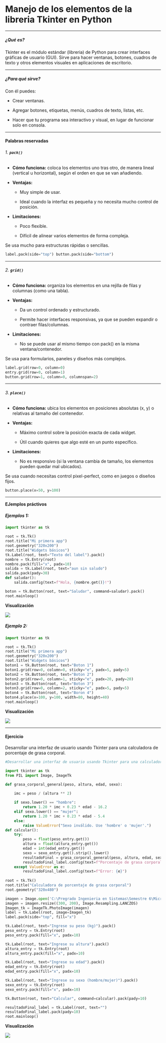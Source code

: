 # Manejo de los elementos de la libreria Tkinter en Python

---

##### ¿Qué es?

Tkinter es el módulo estándar (libreria) de Python para crear interfaces gráficas de usuario (GUI). Sirve para hacer ventanas, botones, cuadros de texto y otros elementos visuales en aplicaciones de escritorio.

---

##### ¿Para qué sirve?

Con él puedes:

- Crear ventanas.

- Agregar botones, etiquetas, menús, cuadros de texto, listas, etc.

- Hacer que tu programa sea interactivo y visual, en lugar de funcionar solo en consola.

---

#### Palabras reservadas

###### 1. **`pack()`**

- **Cómo funciona:** coloca los elementos uno tras otro, de manera lineal (vertical u horizontal), según el orden en que se van añadiendo.

- **Ventajas:**
  
  - Muy simple de usar.
  
  - Ideal cuando la interfaz es pequeña y no necesita mucho control de posición.

- **Limitaciones:**
  
  - Poco flexible.
  
  - Difícil de alinear varios elementos de forma compleja.

Se usa mucho para estructuras rápidas o sencillas.

```python
label.pack(side="top") button.pack(side="bottom")
```

---

###### 2. **`grid()`**

- **Cómo funciona:** organiza los elementos en una rejilla de filas y columnas (como una tabla).

- **Ventajas:**
  
  - Da un control ordenado y estructurado.
  
  - Permite hacer interfaces responsivas, ya que se pueden expandir o contraer filas/columnas.

- **Limitaciones:**
  
  - No se puede usar al mismo tiempo con pack() en la misma ventana/contenedor.

Se usa para formularios, paneles y diseños más complejos.

```python
label.grid(row=0, column=0) 
entry.grid(row=0, column=1) 
button.grid(row=1, column=0, columnspan=2)
```

---

###### 3. **`place()`**

- **Cómo funciona:** ubica los elementos en posiciones absolutas (x, y) o relativas al tamaño del contenedor.

- **Ventajas:**
  
  - Máximo control sobre la posición exacta de cada widget.
  
  - Útil cuando quieres que algo esté en un punto específico.

- **Limitaciones:**
  
  - No es responsivo (si la ventana cambia de tamaño, los elementos pueden quedar mal ubicados).

Se usa cuando necesitas control pixel-perfect, como en juegos o diseños fijos.

```python
button.place(x=50, y=100)
```

---

**EJemplos práctivos**

##### Ejemplos 1:

```python
import tkinter as tk

root = tk.Tk()
root.title("Mi primera app")
root.geometry("320x200")
root.title("Widgets básicos")
tk.Label(root, text="Texto del label").pack()
nombre = tk.Entry(root)
nombre.pack(fill="x", padx=10)
salida = tk.Label(root, text="aun sin saludo")
salida.pack(pady=30)
def saludar():
    salida.config(text=f"Hola, {nombre.get()}!")

boton = tk.Button(root, text="Saludar", command=saludar).pack()
root.mainloop()
```

**Visualización**

![](C:\Users\Molina211\AppData\Roaming\marktext\images\2025-08-19-06-57-11-image.png)



##### Ejemplo 2:

```python
import tkinter as tk

root = tk.Tk()
root.title("Mi primera app")
root.geometry("320x200")
root.title("Widgets básicos")
boton1 = tk.Button(root, text="Boton 1")
boton1.grid(row=0, column=0, sticky="e", padx=5, pady=5)
boton2 = tk.Button(root, text="Boton 2")
boton2.grid(row=0, column=1, sticky="e", padx=20, pady=20)
boton3 = tk.Button(root, text="Boton 3")
boton3.grid(row=0, column=2, sticky="e", padx=5, pady=5)
boton4 = tk.Button(root, text="Boron 4")
boton4.place(x=100, y=100, width=80, height=40)
root.mainloop()
```

**Visualización**

![](C:\Users\Molina211\AppData\Roaming\marktext\images\2025-08-19-07-00-48-image.png)

---

#### Ejercicio

Desarrollar una interfaz de usuario usando Tkinter para una calculadora de porcentaje de grasa corporal.



```python
#Desarrollar una interfaz de usuario usando Tkinter para una calculadora de porcentaje de grasa corporal.

import tkinter as tk
from PIL import Image, ImageTk

def grasa_corporal_general(peso, altura, edad, sexo):

    imc = peso / (altura ** 2)
    
    if sexo.lower() == "hombre":
        return 1.20 * imc + 0.23 * edad - 16.2
    elif sexo.lower() == "mujer":
        return 1.20 * imc + 0.23 * edad - 5.4
    else:
        raise ValueError("Sexo inválido. Use 'hombre' o 'mujer'.")
def calcular():
    try:
        peso = float(peso_entry.get())
        altura = float(altura_entry.get())
        edad = int(edad_entry.get())
        sexo = sexo_entry.get().strip().lower()
        resultadoFinal = grasa_corporal_general(peso, altura, edad, sexo)
        resultadoFinal_label.config(text=f"Porcentaje de grasa corporal: {resultadoFinal:.2f}%")
    except ValueError as e:
        resultadoFinal_label.config(text=f"Error: {e}")
        
root = tk.Tk()
root.title("Calculadora de porcentaje de grasa corporal")
root.geometry("320x480")

imagen = Image.open('C:\Pregrado Ingenieria en Sistemas\Semestre 6\Microcontroladores\Semana 3\porcentaje-grasa-corporal.jpg.jpg')
imagen = imagen.resize((300, 200), Image.Resampling.LANCZOS)
Imagen_tk = ImageTk.PhotoImage(imagen)
label = tk.Label(root, image=Imagen_tk)
label.pack(side="top", fill="x")

tk.Label(root, text="Ingrese su peso (kg)").pack()
peso_entry = tk.Entry(root)
peso_entry.pack(fill="x", padx=10)

tk.Label(root, text="Ingrese su altura").pack()
altura_entry = tk.Entry(root)
altura_entry.pack(fill="x", padx=10)

tk.Label(root, text="Ingrese su edad").pack()
edad_entry = tk.Entry(root)
edad_entry.pack(fill="x", padx=10)

tk.Label(root, text="Ingrese su sexo (hombre/mujer)").pack()
sexo_entry = tk.Entry(root)
sexo_entry.pack(fill="x", padx=10)

tk.Button(root, text="Calcular", command=calcular).pack(pady=10)

resultadoFinal_label = tk.Label(root, text="")
resultadoFinal_label.pack(pady=10)
root.mainloop()
```

**Visualización**

![](C:\Users\Molina211\AppData\Roaming\marktext\images\2025-08-19-07-52-19-image.png)
